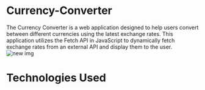 # Currency-Converter
The Currency Converter is a web application designed to help users convert between different currencies using the latest exchange rates. This application utilizes the Fetch API in JavaScript to dynamically fetch exchange rates from an external API and display them to the user.
![new img](https://github.com/user-attachments/assets/955a3d08-87f5-4a35-b1f9-bc48dbc77a8f)
# Technologies Used


